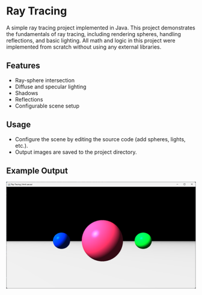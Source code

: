 # Ray Tracing

A simple ray tracing project implemented in Java. This project demonstrates the fundamentals of ray tracing, including rendering spheres, handling reflections, and basic lighting.
All math and logic in this project were implemented from scratch without using any external libraries.

## Features

- Ray-sphere intersection
- Diffuse and specular lighting
- Shadows
- Reflections
- Configurable scene setup

## Usage

- Configure the scene by editing the source code (add spheres, lights, etc.).
- Output images are saved to the project directory.

## Example Output

![Rendered Scene](example-output.png)
